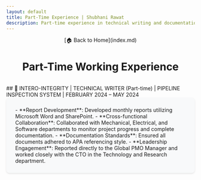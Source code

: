 ```yaml
---
layout: default
title: Part-Time Experience | Shubhani Rawat
description: Part-time experience in technical writing and documentation
---
```


<div class="parttime-header">
[🏠 Back to Home](index.md)

# Part-Time Working Experience
</div>

<div class="parttime-container">
## 🔧 INTERO-INTEGRITY | TECHNICAL WRITER (Part-time) | PIPELINE INSPECTION SYSTEM | FEBRUARY 2024 – MAY 2024
<div class="parttime-content">
- **Report Development**: Developed monthly reports utilizing Microsoft Word and SharePoint.
- **Cross-functional Collaboration**: Collaborated with Mechanical, Electrical, and Software departments to monitor project progress and complete documentation.
- **Documentation Standards**: Ensured all documents adhered to APA referencing style.
- **Leadership Engagement**: Reported directly to the Global PMO Manager and worked closely with the CTO in the Technology and Research department.
</div>
</div>

<style>
.parttime-header {
  text-align: center;
  margin-bottom: 2rem;
}

.parttime-container {
  max-width: 900px;
  margin: 0 auto;
}

.parttime-content {
  background-color: #f8f9fa;
  padding: 1.5rem;
  border-radius: 8px;
  margin-bottom: 2rem;
  box-shadow: 0 2px 4px rgba(0,0,0,0.1);
}

.parttime-content li {
  margin-bottom: 0.5rem;
}

@media (max-width: 768px) {
  .parttime-container {
    padding: 0 1rem;
  }
}
</style>

